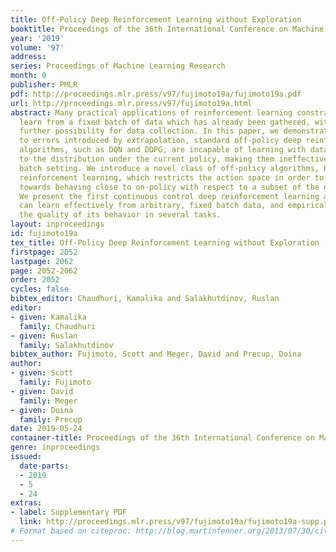 ```yaml
---
title: Off-Policy Deep Reinforcement Learning without Exploration
booktitle: Proceedings of the 36th International Conference on Machine Learning
year: '2019'
volume: '97'
address: 
series: Proceedings of Machine Learning Research
month: 0
publisher: PMLR
pdf: http://proceedings.mlr.press/v97/fujimoto19a/fujimoto19a.pdf
url: http://proceedings.mlr.press/v97/fujimoto19a.html
abstract: Many practical applications of reinforcement learning constrain agents to
  learn from a fixed batch of data which has already been gathered, without offering
  further possibility for data collection. In this paper, we demonstrate that due
  to errors introduced by extrapolation, standard off-policy deep reinforcement learning
  algorithms, such as DQN and DDPG, are incapable of learning with data uncorrelated
  to the distribution under the current policy, making them ineffective for this fixed
  batch setting. We introduce a novel class of off-policy algorithms, batch-constrained
  reinforcement learning, which restricts the action space in order to force the agent
  towards behaving close to on-policy with respect to a subset of the given data.
  We present the first continuous control deep reinforcement learning algorithm which
  can learn effectively from arbitrary, fixed batch data, and empirically demonstrate
  the quality of its behavior in several tasks.
layout: inproceedings
id: fujimoto19a
tex_title: Off-Policy Deep Reinforcement Learning without Exploration
firstpage: 2052
lastpage: 2062
page: 2052-2062
order: 2052
cycles: false
bibtex_editor: Chaudhuri, Kamalika and Salakhutdinov, Ruslan
editor:
- given: Kamalika
  family: Chaudhuri
- given: Ruslan
  family: Salakhutdinov
bibtex_author: Fujimoto, Scott and Meger, David and Precup, Doina
author:
- given: Scott
  family: Fujimoto
- given: David
  family: Meger
- given: Doina
  family: Precup
date: 2019-05-24
container-title: Proceedings of the 36th International Conference on Machine Learning
genre: inproceedings
issued:
  date-parts:
  - 2019
  - 5
  - 24
extras:
- label: Supplementary PDF
  link: http://proceedings.mlr.press/v97/fujimoto19a/fujimoto19a-supp.pdf
# Format based on citeproc: http://blog.martinfenner.org/2013/07/30/citeproc-yaml-for-bibliographies/
---
```

